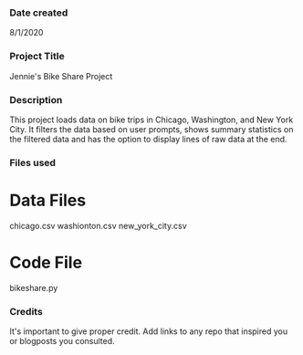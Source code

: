 ### Date created
8/1/2020

### Project Title
Jennie's Bike Share Project

### Description
This project loads data on bike trips in Chicago, Washington, and New York City. It filters the data based on user prompts, shows summary statistics on the filtered data and has the option to display lines of raw data at the end.

### Files used

# Data Files
chicago.csv
washionton.csv
new_york_city.csv

# Code File
bikeshare.py

### Credits
It's important to give proper credit. Add links to any repo that inspired you or blogposts you consulted.

